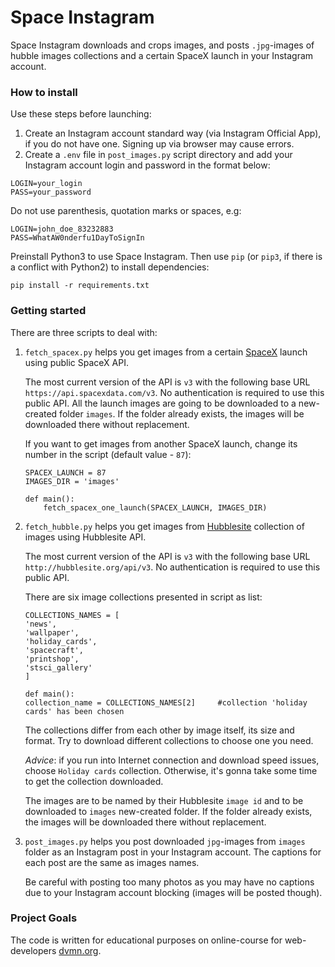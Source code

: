 # Space Instagram

Space Instagram downloads and crops images, and posts `.jpg`-images of hubble images collections and a certain SpaceX launch in your Instagram account.

### How to install
Use these steps before launching:
1. Create an Instagram account standard way (via Instagram Official App), if you do not have one. Signing up via browser may cause errors.
2. Create a `.env` file in `post_images.py` script directory and add your Instagram account login and password in the format below:
```
LOGIN=your_login
PASS=your_password
```
Do not use parenthesis, quotation marks or spaces, e.g:
```
LOGIN=john_doe_83232883
PASS=WhatAW0nderfu1DayToSignIn
```

Preinstall Python3 to use Space Instagram.
Then use `pip` (or `pip3`, if there is a conflict with Python2) to install dependencies:
```
pip install -r requirements.txt
```

### Getting started
There are three scripts to deal with:
1. `fetch_spacex.py` helps you get images from a certain [SpaceX](https://www.spacex.com/) launch using public SpaceX API. 

    The most current version of the API is `v3` with the following base URL `https://api.spacexdata.com/v3`. No authentication is required to use this public API. All the launch images are going to be downloaded to a new-created folder `images`. If the folder already exists, the images will be downloaded there without replacement.

    If you want to get images from another SpaceX launch, change its number in the script (default value  - `87`):
    ```
    SPACEX_LAUNCH = 87
    IMAGES_DIR = 'images'

    def main():
        fetch_spacex_one_launch(SPACEX_LAUNCH, IMAGES_DIR)
    ```
2. `fetch_hubble.py` helps you get images from [Hubblesite](http://hubblesite.org) collection of images using Hubblesite API. 

    The most current version of the API is `v3` with the following base URL `http://hubblesite.org/api/v3`. No authentication is required to use this public API.

    There are six image collections presented in script as list:

    ```
    COLLECTIONS_NAMES = [
    'news',
    'wallpaper',
    'holiday_cards',
    'spacecraft',
    'printshop',
    'stsci_gallery'
    ]
    
    def main():
    collection_name = COLLECTIONS_NAMES[2]     #collection 'holiday cards' has been chosen
    ```
   The collections differ from each other by image itself, its size and format. Try to download different collections to choose one you need.
   
    _Advice_: if you run into Internet connection and download speed issues, choose `Holiday cards` collection. Otherwise, it's gonna take some time to get the collection downloaded. 
    
    The images are to be named by their Hubblesite `image id` and to be downloaded to `images` new-created folder. If the folder already exists, the images will be downloaded there without replacement.

3. `post_images.py` helps you post downloaded `jpg`-images from `images` folder as an Instagram post in your Instagram account. The captions for each post are the same as images names. 

    Be careful with posting too many photos as you may have no captions due to your Instagram account blocking (images will be posted though).

### Project Goals

The code is written for educational purposes on online-course for web-developers [dvmn.org](https://dvmn.org/).
